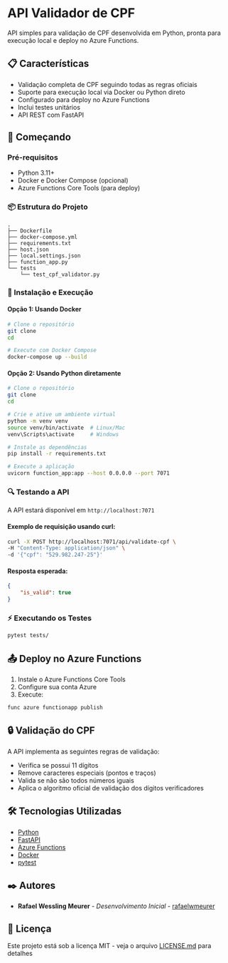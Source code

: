 # API Validador de CPF

API simples para validação de CPF desenvolvida em Python, pronta para execução local e deploy no Azure Functions.

## 📋 Características

- Validação completa de CPF seguindo todas as regras oficiais
- Suporte para execução local via Docker ou Python direto
- Configurado para deploy no Azure Functions
- Inclui testes unitários
- API REST com FastAPI

## 🚀 Começando

### Pré-requisitos

- Python 3.11+
- Docker e Docker Compose (opcional)
- Azure Functions Core Tools (para deploy)

### 📦 Estrutura do Projeto

```
.
├── Dockerfile
├── docker-compose.yml
├── requirements.txt
├── host.json
├── local.settings.json
├── function_app.py
└── tests
    └── test_cpf_validator.py
```

### 🔧 Instalação e Execução

#### Opção 1: Usando Docker

```bash
# Clone o repositório
git clone 
cd 

# Execute com Docker Compose
docker-compose up --build
```

#### Opção 2: Usando Python diretamente

```bash
# Clone o repositório
git clone 
cd 

# Crie e ative um ambiente virtual
python -m venv venv
source venv/bin/activate  # Linux/Mac
venv\Scripts\activate     # Windows

# Instale as dependências
pip install -r requirements.txt

# Execute a aplicação
uvicorn function_app:app --host 0.0.0.0 --port 7071
```

### 🔍 Testando a API

A API estará disponível em `http://localhost:7071`

#### Exemplo de requisição usando curl:

```bash
curl -X POST http://localhost:7071/api/validate-cpf \
-H "Content-Type: application/json" \
-d '{"cpf": "529.982.247-25"}'
```

#### Resposta esperada:

```json
{
    "is_valid": true
}
```

### ⚡ Executando os Testes

```bash
pytest tests/
```

## 📤 Deploy no Azure Functions

1. Instale o Azure Functions Core Tools
2. Configure sua conta Azure
3. Execute:
```bash
func azure functionapp publish 
```

## 🔒 Validação do CPF

A API implementa as seguintes regras de validação:
- Verifica se possui 11 dígitos
- Remove caracteres especiais (pontos e traços)
- Valida se não são todos números iguais
- Aplica o algoritmo oficial de validação dos dígitos verificadores

## 🛠️ Tecnologias Utilizadas

- [Python](https://www.python.org/)
- [FastAPI](https://fastapi.tiangolo.com/)
- [Azure Functions](https://azure.microsoft.com/services/functions/)
- [Docker](https://www.docker.com/)
- [pytest](https://docs.pytest.org/)

## ✒️ Autores

* **Rafael Wessling Meurer** - *Desenvolvimento Inicial* - [rafaelwmeurer](https://github.com/rafaelwmeurer)

## 📄 Licença

Este projeto está sob a licença MIT - veja o arquivo [LICENSE.md](LICENSE.md) para detalhes
